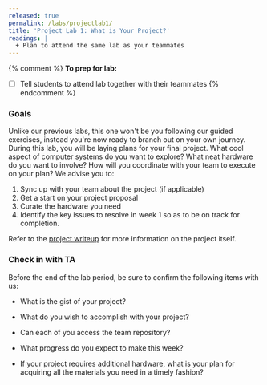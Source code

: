 ```yaml
---
released: true
permalink: /labs/projectlab1/
title: 'Project Lab 1: What is Your Project?'
readings: |
  + Plan to attend the same lab as your teammates
---
```

{% comment %}
__To prep for lab:__
- [ ] Tell students to attend lab together with their teammates
{% endcomment %}

### Goals

Unlike our previous labs, this one won't be you following our guided exercises, instead you're now ready to branch out on your own journey. During this lab, you will be laying plans for your final project. What cool aspect of computer systems do you want to explore?  What neat hardware do you want to involve? How will you coordinate with your team to execute on your plan?  We advise you to:

1.  Sync up with your team about the project (if applicable)
2.  Get a start on your project proposal
3.  Curate the hardware you need
4.  Identify the key issues to resolve in week 1 so as to be on track for completion.

Refer to the [project writeup](/assignments/project) for more information on the project itself.

### Check in with TA

Before the end of the lab period, be sure to confirm the following items with us:

* What is the gist of your project?

* What do you wish to accomplish with your project?

* Can each of you access the team repository?

* What progress do you expect to make this week?

* If your project requires additional hardware, what is your plan for acquiring all the materials you need in a timely fashion? 
